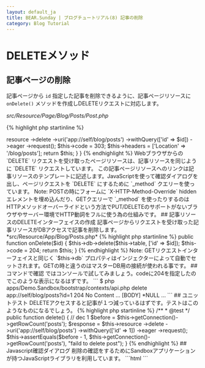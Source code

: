 ```yaml
---
layout: default_ja
title: BEAR.Sunday | ブログチュートリアル(8) 記事の削除
category: Blog Tutorial
---
```

# DELETEメソッド

## 記事ページの削除

記事ページから `id` 指定した記事を削除できるように、記事ページリソースに `onDelete()` メソッドを作成しDELETEリクエストに対応します。

*src/Resource/Page/Blog/Posts/Post.php*

{% highlight php startinline %}
<?php

namespace Demo\Sandbox\Resource\Page\Blog\Posts;

use BEAR\Resource\ResourceObject;
use BEAR\Sunday\Inject\ResourceInject;

class Post extends ResourceObject
{
    use ResourceInject;

    /**
     * @param int $id entry id
     */
    public function onDelete($id)
    {
        // delete
        $this->resource
            ->delete
            ->uri('app://self/blog/posts')
            ->withQuery(['id' => $id])
            ->eager
            ->request();

        $this->code = 303;
        $this->headers = ['Location' => '/blog/posts'];

        return $this;
    }
}
{% endhighlight %}

Webブラウザからの `DELETE` リクエストを受け取ったページリソースは、記事リソースを同じように `DELETE` リクエストしています。

この記事ページリソースへのリンクは記事リソースのテンプレートに記述します。JavaScriptを使って確認ダイアログを出し、ページリクエストを `DELETE` にするために `_method` クエリーを使っています。 

Note: POSTの時にフォームに `X-HTTP-Method-Override` hiddenエレメントを埋め込んだり、GETクエリーで `_method` を使ったりするのはHTTPメソッドオーバーライドという方法でPUT/DELETEのサポートがないブラウザやサーバー環境でHTTP動詞をフルに使う為の仕組みです。

## 記事リソースのDELETEインターフェイスの作成

記事ページからリクエストを受け取った記事リソースがDBアクセスで記事を削除します。

*src/Resource/App/Blog/Posts.php*

{% highlight php startinline %}
    public function onDelete($id)
    {
        $this->db->delete($this->table, ['id' => $id]);
        $this->code = 204;

        return $this;
    }
{% endhighlight %}

Note: GETリクエストインターフェイスと同じく `$this->db` プロパティはインジェクターによって自動でセットされます。GETの時と違うのはマスターDB用の接続が使われる事です。

## コマンドで確認

ではコンソールで試してみましょう。codeに204を指定したのでこのような表示になるはずです。

```
$ php apps/Demo.Sandbox/bootstrap/contexts/api.php delete app://self/blog/posts?id=1

204 No Content
...
[BODY]
*NULL
...
```

## ユニットテスト

DELETEアクセスすると記事が１つ減っているはずです。テストはこのようなものになるでしょう。

{% highlight php startinline %}
    /**
     * @test
     */
    public function delete()
    {
        // dec 1
        $before = $this->getConnection()->getRowCount('posts');
        $response = $this->resource
            ->delete
            ->uri('app://self/blog/posts')
            ->withQuery(['id' => 1])
            ->eager
            ->request();
        $this->assertEquals($before - 1, $this->getConnection()->getRowCount('posts'), "faild to delete post");
    }
{% endhighlight %}

## Javascript確認ダイアログ

削除の確認をするためにSandboxアプリケーションが持つJavaScriptライブラリを利用しています。

```html
<script src="/assets/js/delete_post.js"></script>
```

